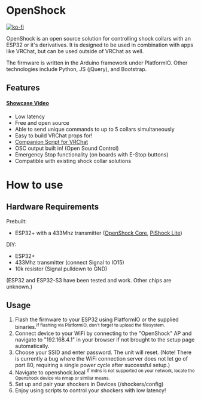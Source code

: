 # OpenShock

[![ko-fi](https://ko-fi.com/img/githubbutton_sm.svg)](https://ko-fi.com/K3K3JDV5G)

OpenShock is an open source solution for controlling shock collars with an ESP32 or it's derivatives. It is designed to be used in combination with apps like VRChat, but can be used outside of VRChat as well.

The firmware is written in the Arduino framework under PlatformIO. Other technologies include Python, JS (jQuery), and Bootstrap.

## Features

#### [Showcase Video](https://streamable.com/wfniv1)

- Low latency 
- Free and open source
- Able to send unique commands to up to 5 collars simultaneously
- Easy to build VRChat props for!
- [Companion Script for VRChat](https://github.com/nullstalgia/OpenShock-VRC)
- OSC output built in! (Open Sound Control)
- Emergency Stop functionality (on boards with E-Stop buttons)
- Compatible with existing shock collar solutions

# How to use

## Hardware Requirements

Prebuilt:

- ESP32+ with a 433Mhz transmitter ([OpenShock Core](https://github.com/nullstalgia/OpenShock-Hardware/tree/main/Core), [PiShock Lite](http://pishock.com/))

DIY:

- ESP32+
- 433Mhz transmitter (connect Signal to IO15)
- 10k resistor (Signal pulldown to GND)

(ESP32 and ESP32-S3 have been tested and work. Other chips are unknown.)

## Usage

1. Flash the firmware to your ESP32 using PlatformIO or the supplied binaries.<sup>If flashing via PlatformIO, don't forget to upload the filesystem.</sup>
2. Connect device to your WiFi by connecting to the "OpenShock" AP and navigate to "192.168.4.1" in your browser if not brought to the setup page automatically.
3. Choose your SSID and enter password. The unit will reset. (Note! There is currently a bug where the WiFi connection server does not let go of port 80, requiring a single power cycle after successful setup.)
4. Navigate to openshock.local <sup>If mdns is not supported on your network, locate the Openshock device via nmap or similar means.</sup>
5. Set up and pair your shockers in Devices (/shockers/config)
6. Enjoy using scripts to control your shockers with low latency!
